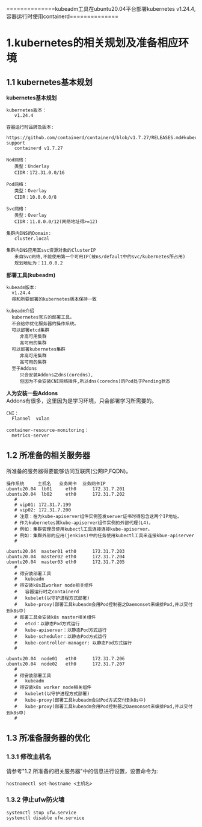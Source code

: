 ==============kubeadm工具在ubuntu20.04平台部署kubernetes v1.24.4,容器运行时使用containerd==============

# 1.kubernetes的相关规划及准备相应环境
## 1.1 kubernetes基本规划
**kubernetes基本规划**
```
kubernetes版本：
   v1.24.4

容器运行时品牌及版本:
   https://github.com/containerd/containerd/blob/v1.7.27/RELEASES.md#kubernetes-support
   containerd v1.7.27

Nod网络：
   类型：Underlay
   CIDR：172.31.0.0/16

Pod网络：
   类型：Overlay
   CIDR：10.0.0.0/8

Svc网络：
   类型：Overlay
   CIDR：11.0.0.0/12(网络地址得>=12)

集群内DNS的Domain:
   cluster.local

集群内DNS应用其svc资源对象的ClusterIP
   来自Svc网络,不能使用第一个可用IP(被ns/default中的svc/kubernetes所占用)
   规划地址为：11.0.0.2
```

**部署工具(kubeadm)**
```
kubeadm版本:
  v1.24.4
  得和所要部署的kubernetes版本保持一致

kubeadm介绍
  kubernetes官方的部署工具。
  不会给你优化服务器的操作系统。
  可以部署etcd集群
     非高可用集群
     高可用的集群
  可以部署kubernetes集群
     非高可用集群
     高可用的集群
  至于Addons
     只会安装Addons之dns(coredns),
     但因为不会安装CNI网络插件,所以dns(coredns)的Pod处于Pending状态
```

**人为安装一些Addons**  
Addons有很多，这里因为是学习环境，只会部署学习所需要的。
```
CNI：
  Flannel  vxlan

container-resource-monitoring：
  metrics-server
```

## 1.2 所准备的相关服务器
所准备的服务器得要能够访问互联网(公网IP,FQDN)。
```
操作系统     主机名   业务网卡  业务网卡IP   
ubuntu20.04  lb01     eth0      172.31.7.201
ubuntu20.04  lb02     eth0      172.31.7.202
   #
   # vip01: 172.31.7.199
   # vip02: 172.31.7.200
   # 注意：在为kube-apiserver组件实例签发server证书时得包含这两个IP地址。
   # 作为kubernetes其kube-apiserver组件实例的外部代理(L4)。
   # 例如：集群管理员使用kubectl工具连接连接kube-apiserver。
   # 例如：集群外部的应用(jenkins)中的任务使用kubectl工具来连接kbue-apiserver
   # 

ubuntu20.04  master01 eth0      172.31.7.203
ubuntu20.04  master02 eth0      172.31.7.204
ubuntu20.04  master03 eth0      172.31.7.205
   #
   # 得安装部署工具
   #   kubeadm
   # 得安装k8s其worker node相关组件
   #   容器运行时之containerd
   #   kubelet(以守护进程方式部署)
   #   kube-proxy(部署工具kubeadm会用Pod控制器之Daemonset来编排Pod,并以交付到k8s中)
   # 部署工具会安装k8s master相关组件
   #   etcd：以静态Pod方式运行
   #   kube-apiserver：以静态Pod方式运行
   #   kube-scheduler：以静态Pod方式运行
   #   kube-controller-manager: 以静态Pod方式运行
   # 

ubuntu20.04  node01   eth0      172.31.7.206
ubuntu20.04  node02   eth0      172.31.7.207
   #
   # 得安装部署工具
   #   kubeadm
   # 得安装k8s worker node相关组件
   #   kubelet(以守护进程方式部署)
   #   kube-proxy(部署工具kubeadm会以Pod方式交付到k8s中)
   #   kube-proxy(部署工具kubeadm会用Pod控制器之Daemonset来编排Pod,并以交付到k8s中)
   #
```
## 1.3 所准备服务器的优化
### 1.3.1 修改主机名
请参考"1.2 所准备的相关服务器"中的信息进行设置，设置命令为:
```
hostnamectl set-hostname <主机名>
```

### 1.3.2 停止ufw防火墙
```
systemctl stop ufw.service
systemctl disable ufw.service
```


